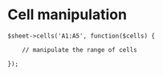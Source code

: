 # Cell manipulation

    $sheet->cells('A1:A5', function($cells) {

        // manipulate the range of cells

    });